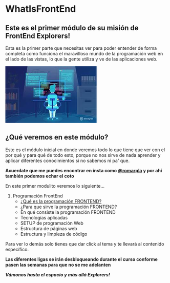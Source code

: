 # WhatIsFrontEnd

## Este es el primer módulo de su misión de FrontEnd Explorers!

Esta es la primer parte que necesitas ver para poder entender de forma completa como funciona el maravilloso mundo de la programación web en el lado de las vistas, lo que la gente utiliza y ve de las aplicaciones web.

![Frontend Image](./images/dev.jpg)

## ¿Qué veremos en este módulo?

Este es el módulo inicial en donde veremos todo lo que tiene que ver con el por qué y para qué de todo esto, porque no nos sirve de nada aprender y aplicar diferentes conocimientos si no sabemos ni pa' que.

**Acuerdate que me puedes encontrar en insta como [@romarpla](https://www.instagram.com/romarpla/?hl=en) y por ahí también podemos echar el coto**

En este primer modulito veremos lo siguiente...

1. Programación FrontEnd
    - [¿Qué es la programación FRONTEND?](./temario/WhatIsFrontEnd.md)
	- ¿Para que sirve la programación FRONTEND?
	- En qué consiste la programación FRONTEND
	- Tecnologías aplicadas
	- SETUP de programación Web
	- Estructura de páginas web
	- Estructura y limpieza de código

Para ver lo demás solo tienes que dar click al tema y te llevará al contenido específico.

**Las diferentes ligas se irán desbloqueando durante el curso conforme pasen las semanas para que no se me adelanten**

***Vámonos hasta el espacio y más allá Explorers!***
